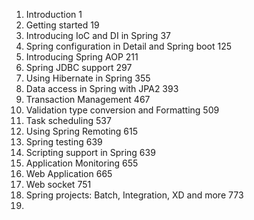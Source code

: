 1. Introduction 1
2. Getting started 19
3. Introducing IoC and DI in Spring 37
4. Spring configuration in Detail and Spring boot 125
5. Introducing Spring AOP 211
6. Spring JDBC support 297
7. Using Hibernate in Spring 355
8. Data access in Spring with JPA2 393
9. Transaction Management 467
10. Validation type conversion and Formatting 509
11. Task scheduling 537
12. Using Spring Remoting 615
13. Spring testing 639
14. Scripting support in Spring 639
15. Application Monitoring 655
16. Web Application 665
17. Web socket 751
18. Spring projects: Batch, Integration, XD and more 773
19. 
<!--stackedit_data:
eyJoaXN0b3J5IjpbLTEwNTYwNzgzMzJdfQ==
-->